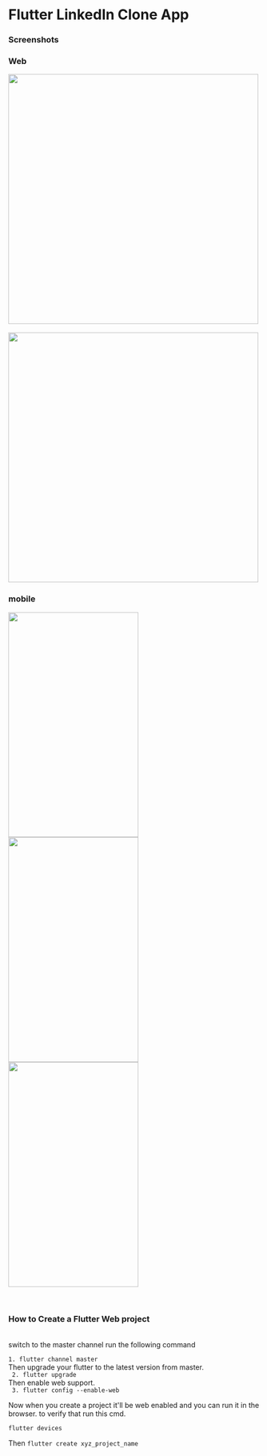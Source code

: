 # Flutter LinkedIn Clone App


### Screenshots


### Web

<p float="left">
  <img src="https://user-images.githubusercontent.com/10207753/90916139-ff6e4500-e3f9-11ea-99d6-c163f0cc2d45.png" height="500" /> 
  
  <br />
  <br />
<img src="https://user-images.githubusercontent.com/10207753/90915595-3e4fcb00-e3f9-11ea-886b-806ae60f277f.png" height="500" /> 
  
  <br />

</p>


### mobile
<p float="left">
<img src="https://user-images.githubusercontent.com/10207753/90918408-09924280-e3fe-11ea-8f14-12f5bde106f4.png" width="260" height="450" /> 

<img src="https://user-images.githubusercontent.com/10207753/90918501-347c9680-e3fe-11ea-8a53-299980caf68b.png" width="260" height="450" />

<img src="https://user-images.githubusercontent.com/10207753/90918498-33e40000-e3fe-11ea-9929-33443ff9dfee.png" width="260" height="450" />

</p>

<br />


### How to Create a Flutter Web project


 <br />
 switch to the master channel run the following command

 ``1. flutter channel master``  <br />
 Then upgrade your flutter to the latest version from master.  <br />
`` 2. flutter upgrade``  <br />
Then enable web support.  <br />
`` 3. flutter config --enable-web``  <br />

Now when you create a project it'll be web enabled and you can run it in the browser. to verify that run this cmd. <br />

``flutter devices``
 <br />

Then
``flutter create xyz_project_name``
 <br />


